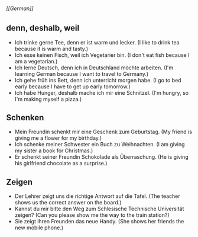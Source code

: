 ###### [[German]]
## denn, deshalb, weil 
- Ich trinke gerne Tee, denn er ist warm und lecker. (I like to drink tea because it is warm and tasty.)
- Ich esse keinen Fisch, weil ich Vegetarier bin. (I don't eat fish because I am a vegetarian.) 
- Ich lerne Deutsch, denn ich in Deutschland möchte arbeiten. (I'm learning German because I want to travel to Germany.) 
- Ich gehe früh ins Bett, denn ich unterricht morgen habe. (I go to bed early because I have to get up early tomorrow.) 
- Ich habe Hunger, deshalb mache ich mir eine Schnitzel. (I'm hungry, so I'm making myself a pizza.) 
## Schenken 
- Mein Freundin schenkt mir eine Geschenk zum Geburtstag. (My friend is giving me a flower for my birthday.) 
- Ich schenke meiner Schwester ein Buch zu Weihnachten. (I am giving my sister a book for Christmas.) 
- Er schenkt seiner Freundin Schokolade als Überraschung. (He is giving his girlfriend chocolate as a surprise.) 
## Zeigen 
- Der Lehrer zeigt uns die richtige Antwort auf die Tafel. (The teacher shows us the correct answer on the board.) 
- Kannst du mir bitte den Weg zum Schlesische Technische Universität zeigen? (Can you please show me the way to the train station?) 
- Sie zeigt ihren Freunden das neue Handy. (She shows her friends the new mobile phone.)